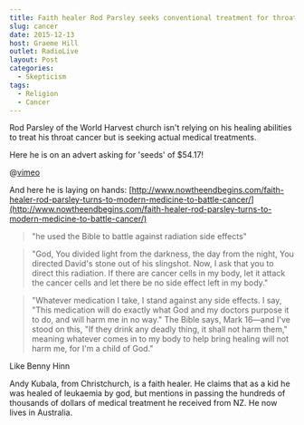 ```yaml
---
title: Faith healer Rod Parsley seeks conventional treatment for throat cancer
slug: cancer
date: 2015-12-13
host: Graeme Hill
outlet: RadioLive
layout: Post
categories:
  - Skepticism
tags:
  - Religion
  - Cancer
---
```


Rod Parsley of the World Harvest church isn't relying on his healing abilities to treat his throat cancer but is seeking actual medical treatments.

<!-- more -->

Here he is on an advert asking for 'seeds' of $54.17!

@[vimeo](https://vimeo.com/143341074)

And here he is laying on hands: [http://www.nowtheendbegins.com/faith-healer-rod-parsley-turns-to-modern-medicine-to-battle-cancer/](http://www.nowtheendbegins.com/faith-healer-rod-parsley-turns-to-modern-medicine-to-battle-cancer/)

> "he used the Bible to battle against radiation side effects"

> "God, You divided light from the darkness, the day from the night, You directed David's stone out of his slingshot. Now, I ask that you to direct this radiation. If there are cancer cells in my body, let it attack the cancer cells and let there be no side effect left in my body."

> "Whatever medication I take, I stand against any side effects. I say, "This medication will do exactly what God and my doctors purpose it to do, and will harm me in no way." The Bible says, Mark 16—and I've stood on this, "If they drink any deadly thing, it shall not harm them," meaning whatever comes in to my body to help bring healing will not harm me, for I'm a child of God."

Like Benny Hinn

Andy Kubala, from Christchurch, is a faith healer. He claims that as a kid he was healed of leukaemia by god, but mentions in passing the hundreds of thousands of dollars of medical treatment he received from NZ. He now lives in Australia.
